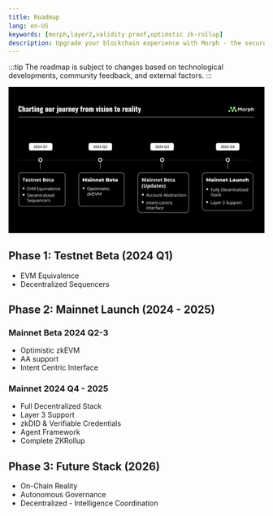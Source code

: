 ```yaml
---
title: Roadmap
lang: en-US
keywords: [morph,layer2,validity proof,optimstic zk-rollup]
description: Upgrade your blockchain experience with Morph - the secure decentralized, cost0efficient, and high-performing optimstic zk-rollup solution. Try it now!
---
```


:::tip
 The roadmap is subject to changes based on technological developments, community feedback, and external factors.
:::


![1](../../assets/docs/about/roadmap/roadmap.png)


## Phase 1: Testnet Beta (2024 Q1)

- EVM Equivalence
- Decentralized Sequencers

## Phase 2: Mainnet Launch (2024 - 2025)

### Mainnet Beta 2024 Q2-3
- Optimistic zkEVM
- AA support
- Intent Centric Interface
  
### Mainnet 2024 Q4 - 2025

- Full Decentralized Stack
- Layer 3 Support
- zkDID & Verifiable Credentials
- Agent Framework
- Complete ZKRollup
  
## Phase 3: Future Stack (2026)

- On-Chain Reality
- Autonomous Governance
- Decentralized - Intelligence Coordination

